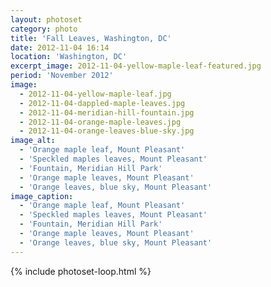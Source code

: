```yaml
---
layout: photoset
category: photo
title: 'Fall Leaves, Washington, DC'
date: 2012-11-04 16:14
location: 'Washington, DC'
excerpt_image: 2012-11-04-yellow-maple-leaf-featured.jpg
period: 'November 2012'
image:
  - 2012-11-04-yellow-maple-leaf.jpg
  - 2012-11-04-dappled-maple-leaves.jpg
  - 2012-11-04-meridian-hill-fountain.jpg
  - 2012-11-04-orange-maple-leaves.jpg
  - 2012-11-04-orange-leaves-blue-sky.jpg
image_alt:
  - 'Orange maple leaf, Mount Pleasant'
  - 'Speckled maples leaves, Mount Pleasant'
  - 'Fountain, Meridian Hill Park'
  - 'Orange maple leaves, Mount Pleasant'
  - 'Orange leaves, blue sky, Mount Pleasant'
image_caption:
  - 'Orange maple leaf, Mount Pleasant'
  - 'Speckled maples leaves, Mount Pleasant'
  - 'Fountain, Meridian Hill Park'
  - 'Orange maple leaves, Mount Pleasant'
  - 'Orange leaves, blue sky, Mount Pleasant'
---
```

{% include photoset-loop.html %}
